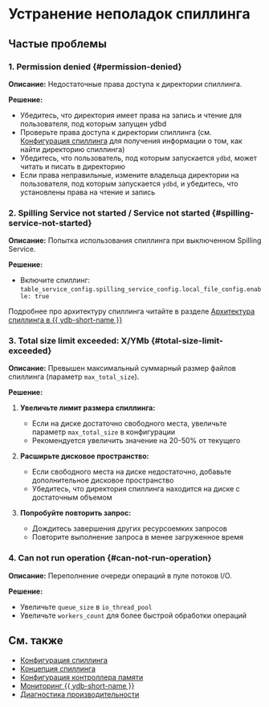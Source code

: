 # Устранение неполадок спиллинга

## Частые проблемы

### 1. Permission denied {#permission-denied}

**Описание:** Недостаточные права доступа к директории спиллинга.

**Решение:**

- Убедитесь, что директория имеет права на запись и чтение для пользователя, под которым запущен ydbd
- Проверьте права доступа к директории спиллинга (см. [Конфигурация спиллинга](../reference/configuration/spilling.md#root) для получения информации о том, как найти директорию спиллинга)
- Убедитесь, что пользователь, под которым запускается `ydbd`, может читать и писать в директорию
- Если права неправильные, измените владельца директории на пользователя, под которым запускается `ydbd`, и убедитесь, что установлены права на чтение и запись

### 2. Spilling Service not started / Service not started {#spilling-service-not-started}

**Описание:** Попытка использования спиллинга при выключенном Spilling Service.

**Решение:**

- Включите спиллинг: `table_service_config.spilling_service_config.local_file_config.enable: true`

Подробнее про архитектуру спиллинга читайте в разделе [Архитектура спиллинга в {{ ydb-short-name }}](../concepts/spilling.md#архитектура-спиллинга-в-ydb)

### 3. Total size limit exceeded: X/YMb {#total-size-limit-exceeded}

**Описание:** Превышен максимальный суммарный размер файлов спиллинга (параметр `max_total_size`).

**Решение:**

1. **Увеличьте лимит размера спиллинга:**
   - Если на диске достаточно свободного места, увеличьте параметр `max_total_size` в конфигурации
   - Рекомендуется увеличить значение на 20-50% от текущего

2. **Расширьте дисковое пространство:**
   - Если свободного места на диске недостаточно, добавьте дополнительное дисковое пространство
   - Убедитесь, что директория спиллинга находится на диске с достаточным объемом

3. **Попробуйте повторить запрос:**
   - Дождитесь завершения других ресурсоемких запросов
   - Повторите выполнение запроса в менее загруженное время

### 4. Can not run operation {#can-not-run-operation}

**Описание:** Переполнение очереди операций в пуле потоков I/O.

**Решение:**

- Увеличьте `queue_size` в `io_thread_pool`
- Увеличьте `workers_count` для более быстрой обработки операций

## См. также

- [Конфигурация спиллинга](../reference/configuration/spilling.md)
- [Концепция спиллинга](../concepts/spilling.md)
- [Конфигурация контроллера памяти](../reference/configuration/index.html#memory-controller)
- [Мониторинг {{ ydb-short-name }}](../devops/observability/monitoring.md)
- [Диагностика производительности](performance/index.md)
